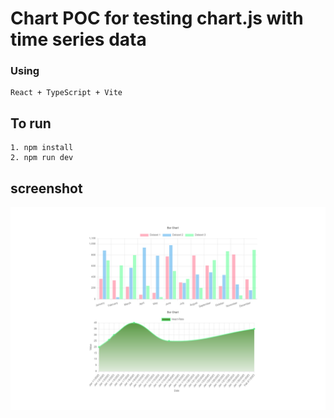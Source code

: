 # Chart POC for testing chart.js with time series data


### Using 
    React + TypeScript + Vite


## To run
```
1. npm install
2. npm run dev
```

## screenshot

![bar and line chart](./Screenshot-from-2024-10-16-17-19-59.png)